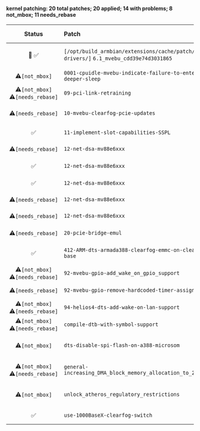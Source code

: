 #### kernel patching: 20 total patches; 20 applied; 14 with problems; 8 not_mbox; 11 needs_rebase

| Status | Patch  | Diffstat Summary | Files patched | Author / Subject |
| :---:    | :---   | :---   | :---   | :---  |
|  🤖  ✅  | `[/opt/build_armbian/extensions/cache/patch/kernel-drivers/]` `6.1_mvebu_cdd39e74d3031865` | `(+0/-0)[]` | 8c9776a815ec7b73b0806c6b5efac4c5afaa8b3f `?` | `Armbian Autopatcher` _[AUTOGEN] /opt/build_armbian/extensions/cache/patch/kernel-drivers/6.1_mvebu_cdd39e74d3031865_ |
| ⚠️`[not_mbox]`  | `0001-cpuidle-mvebu-indicate-failure-to-enter-deeper-sleep` | `(+5/-1)[1M]` | ad800b46d5dddf3d7456dbdca7bb869c958333af `cpuidle-mvebu-v7.c` | `Igor Pecovnik` _[ARCHEOLOGY] Patches for Marvell Armada, kernel 4.3 and 4.4_ |
| ⚠️`[not_mbox]`  ⚠️`[needs_rebase]`  | `09-pci-link-retraining` | `(+79/-6)[3M]` | abc89f4cc2a17441796374a0cecc4739603a1b3f `aspm.c`, `quirks.c`, `pci.h` | `Heisath` _[ARCHEOLOGY] Add PCIe Wifi quirks patch for Atheros and Qualcomm cards_ |
| ⚠️`[needs_rebase]`  | `10-mvebu-clearfog-pcie-updates` | `(+86/-0)[4M]` | 2e12dfbd23885eaa6eb524cb447800b9498bce9e `pci-mvebu.c`, `aspm.c`, `pci-bridge-emul.c`, `portdrv_core.c` | `Russell King` _mvebu/clearfog pcie updates_ |
| ✅  | `11-implement-slot-capabilities-SSPL` | `(+20/-0)[1M]` | ae8b36515c427a271790bd5e228d9c95194f853c `pci-mvebu.c` | `Russell King` _implement slot capabilities (SSPL)_ |
| ⚠️`[needs_rebase]`  | `12-net-dsa-mv88e6xxx` | `(+1108/-0)[2M, 1A]` | d2c1634d1266fc95cd572ebd9fc9dc9b6f084421 `mv88e6xxx_debugfs.c`, `chip.c`, `chip.h` | `Vivien Didelot` _net: dsa: mv88e6xxx: add debugfs interface_ |
| ✅  | `12-net-dsa-mv88e6xxx` | `(+4/-1)[1M]` | 4ba64ba8374c39c6142d7c836969b6d316860fc1 `mv88e6xxx_debugfs.c` | `Russell King` _net: dsa: mv88e6xxx: debugfs hacks to fix the compile_ |
| ✅  | `12-net-dsa-mv88e6xxx` | `(+3/-0)[1M]` | da696745646b586a4aad6f2a0655ed81a68ac066 `port.h` | `Russell King` _Revert "net: dsa: mv88e6xxx: remove LED control register"_ |
| ⚠️`[needs_rebase]`  | `12-net-dsa-mv88e6xxx` | `(+20/-0)[1M]` | 0b0e7d406d42688cc0e7571f4a5f2145c09b71b9 `chip.c` | `Russell King` _net: dsa: program 6176 LED registers_ |
| ⚠️`[needs_rebase]`  | `12-net-dsa-mv88e6xxx` | `(+12/-0)[1M]` | 0e6a3afc032015a6b08c5e8d5e301c84b2c7c43c `chip.c` | `Russell King` _net: dsa/mv88e6xxx: add support for rate-matching PHYs_ |
| ⚠️`[needs_rebase]`  | `20-pcie-bridge-emul` | `(+10/-5)[1M]` | 4664faad9791c229fa894d0e3a5d14413443e62b `pci-bridge-emul.c` | `Russell King` _PCI: pci-bridge-emul: re-arrange register tests_ |
| ✅  | `412-ARM-dts-armada388-clearfog-emmc-on-clearfog-base` | `(+63/-0)[1M, 1A]` | a3153b286facf1d65f7bd0859f6b5aa01ee59ba0 `armada-38x-solidrun-microsom-emmc.dtsi`, `armada-388-clearfog-base.dts` | `Russell King` _ARM: dts: armada388-clearfog: emmc on clearfog base_ |
| ⚠️`[not_mbox]`  ⚠️`[needs_rebase]`  | `92-mvebu-gpio-add_wake_on_gpio_support` | `(+35/-2)[1M]` | 4ccf648cf7688d5ff3f53e87bb718deab47c3050 `gpio-mvebu.c` | `Aditya Prayoga` _[ARCHEOLOGY] kernel: mvebu-next: Add Wake on GPIO support_ |
| ⚠️`[needs_rebase]`  | `92-mvebu-gpio-remove-hardcoded-timer-assignment` | `(+154/-83)[1M]` | e3f7d556e5ad2d4b612753818183f4b6e3000b42 `gpio-mvebu.c` | `Heisath` _Removes the hardcoded timer assignment of timers to pwm controllers_ |
| ⚠️`[not_mbox]`  ⚠️`[needs_rebase]`  | `94-helios4-dts-add-wake-on-lan-support` | `(+12/-0)[1M]` | f9efbb5923d7e5c0baecd391d4cd1d35f56ff139 `armada-388-helios4.dts` | `Aditya Prayoga` _[ARCHEOLOGY] mvebu-next: helios4: Add Wake on LAN support_ |
| ⚠️`[not_mbox]`  ⚠️`[needs_rebase]`  | `compile-dtb-with-symbol-support` | `(+3/-0)[1M]` | b3386dc06fcf5a640b79ee397317f6372342d83d `Makefile.lib` | `Aditya Prayoga` _[ARCHEOLOGY] Added overlay support_ |
| ⚠️`[not_mbox]`  | `dts-disable-spi-flash-on-a388-microsom` | `(+1/-0)[1M]` | 22e561b9749148a44a4934d23bee40ae2ddd6986 `armada-38x-solidrun-microsom.dtsi` | `Aditya Prayoga` _[ARCHEOLOGY] Move mvebu DEFAULT, NEXT and DEV branch to next kernel (LTS) and U-boot #1426 (#1487)_ |
| ⚠️`[not_mbox]`  ⚠️`[needs_rebase]`  | `general-increasing_DMA_block_memory_allocation_to_2048` | `(+1/-1)[1M]` | 0ea176259f78e0689bd9649bef1af3f1b052f471 `dma-mapping.c` | `Igor Pecovnik` _[ARCHEOLOGY] Increasing DMA block memory allocation to 2048k on all relevant kernels._ |
| ⚠️`[not_mbox]`  | `unlock_atheros_regulatory_restrictions` | `(+9/-16)[1M]` | d1468d99dd2b35903a33cccb38926562cffe5034 `regd.c` | `Igor Pecovnik` _[ARCHEOLOGY] A set of patches enables consumer grade Atheros wireless card 5Ghz AP mode + working hostapd example_ |
| ✅  | `use-1000BaseX-clearfog-switch` | `(+2/-8)[1M]` | 482a613e4f1c91f1bbe3b36eb4f40f5216a4901c `armada-388-clearfog.dts` | `Russell King` _ARM: dts: armada388-clearfog: use 1000BaseX mode for 88e6176 switch_ |


